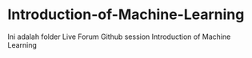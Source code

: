 # Introduction-of-Machine-Learning
Ini adalah folder Live Forum Github session Introduction of Machine Learning
